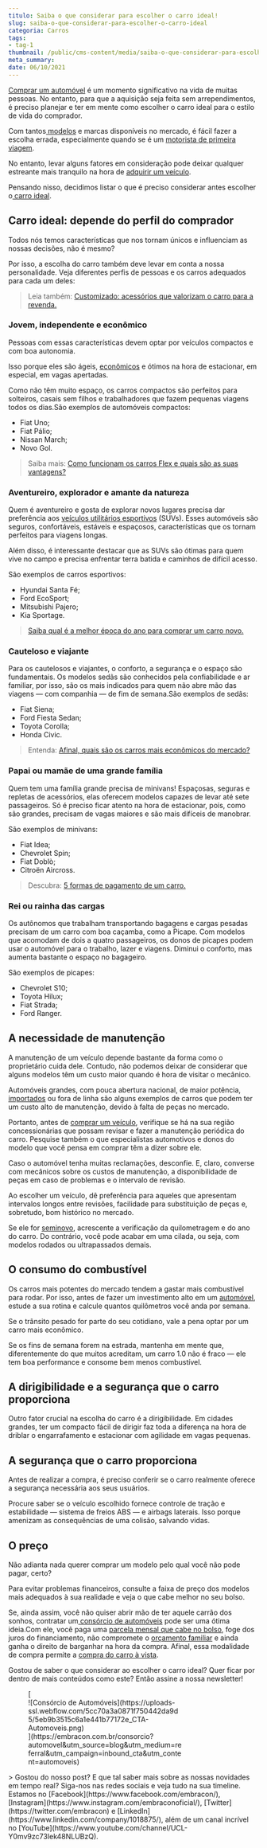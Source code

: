 ```yaml
---
titulo: Saiba o que considerar para escolher o carro ideal!
slug: saiba-o-que-considerar-para-escolher-o-carro-ideal
categoria: Carros
tags:
- tag-1
thumbnail: /public/cms-content/media/saiba-o-que-considerar-para-escolher-o-carro-ideal.jpg
meta_summary: 
date: 06/10/2021
---
```

[Comprar um automóvel](https://www.embracon.com.br/blog/carro-seminovo-guia-completo-para-comprar) é um momento significativo na vida de muitas pessoas. No entanto, para que a aquisição seja feita sem arrependimentos, é preciso planejar e ter em mente como escolher o carro ideal para o estilo de vida do comprador.

Com tantos[ modelos](https://www.embracon.com.br/blog/os-4-modelos-de-carro-mais-esperados-para-2020) e marcas disponíveis no mercado, é fácil fazer a escolha errada, especialmente quando se é um [motorista de primeira viagem](https://www.embracon.com.br/blog/primeiro-carro-como-acertar-na-escolha).

No entanto, levar alguns fatores em consideração pode deixar qualquer estreante mais tranquilo na hora de [adquirir um veículo](https://www.embracon.com.br/consorcio-de-carros).

Pensando nisso, decidimos listar o que é preciso considerar antes escolher o[ carro ideal](https://www.embracon.com.br/blog/afinal-existe-consorcio-de-carros-importados).

Carro ideal: depende do perfil do comprador
-------------------------------------------

Todos nós temos características que nos tornam únicos e influenciam as nossas decisões, não é mesmo?

Por isso, a escolha do carro também deve levar em conta a nossa personalidade. Veja diferentes perfis de pessoas e os carros adequados para cada um deles:

> Leia também: [Customizado: acessórios que valorizam o carro para a revenda.](https://www.embracon.com.br/blog/customizado-acessorios-que-valorizam-o-carro-para-a-revenda)

### Jovem, independente e econômico

Pessoas com essas características devem optar por veículos compactos e com boa autonomia.

Isso porque eles são ágeis, [econômicos](https://www.embracon.com.br/blog/afinal-quais-sao-os-carros-mais-economicos-do-mercado) e ótimos na hora de estacionar, em especial, em vagas apertadas.

Como não têm muito espaço, os carros compactos são perfeitos para solteiros, casais sem filhos e trabalhadores que fazem pequenas viagens todos os dias.São exemplos de automóveis compactos:

- Fiat Uno;
- Fiat Pálio;
- Nissan March;
- Novo Gol.

> Saiba mais: [Como funcionam os carros Flex e quais são as suas vantagens?](https://www.embracon.com.br/blog/como-funcionam-os-carros-flex-e-quais-sao-as-suas-vantagens)

### Aventureiro, explorador e amante da natureza

Quem é aventureiro e gosta de explorar novos lugares precisa dar preferência aos [veículos utilitários esportivos](https://www.embracon.com.br/blog/3-lugares-incriveis-para-viajar-de-carro) (SUVs). Esses automóveis são seguros, confortáveis, estáveis e espaçosos, características que os tornam perfeitos para viagens longas.

Além disso, é interessante destacar que as SUVs são ótimas para quem vive no campo e precisa enfrentar terra batida e caminhos de difícil acesso.

São exemplos de carros esportivos:

- Hyundai Santa Fé;
- Ford EcoSport;
- Mitsubishi Pajero;
- Kia Sportage.

> [Saiba qual é a melhor época do ano para comprar um carro novo.](https://www.embracon.com.br/blog/saiba-qual-e-a-melhor-epoca-do-ano-para-comprar-um-carro-novo)

### Cauteloso e viajante

Para os cautelosos e viajantes, o conforto, a segurança e o espaço são fundamentais. Os modelos sedãs são conhecidos pela confiabilidade e ar familiar, por isso, são os mais indicados para quem não abre mão das viagens — com companhia — de fim de semana.São exemplos de sedãs:

- Fiat Siena;
- Ford Fiesta Sedan;
- Toyota Corolla;
- Honda Civic.

> Entenda: [Afinal, quais são os carros mais econômicos do mercado?](https://www.embracon.com.br/blog/afinal-quais-sao-os-carros-mais-economicos-do-mercado)

### Papai ou mamãe de uma grande família

Quem tem uma família grande precisa de minivans! Espaçosas, seguras e repletas de acessórios, elas oferecem modelos capazes de levar até sete passageiros. Só é preciso ficar atento na hora de estacionar, pois, como são grandes, precisam de vagas maiores e são mais difíceis de manobrar.

São exemplos de minivans:

- Fiat Idea;
- Chevrolet Spin;
- Fiat Doblò;
- Citroën Aircross.

> Descubra: [5 formas de pagamento de um carro. ](https://www.embracon.com.br/blog/5-formas-de-pagamento-de-um-carro)

### Rei ou rainha das cargas

Os autônomos que trabalham transportando bagagens e cargas pesadas precisam de um carro com boa caçamba, como a Picape. Com modelos que acomodam de dois a quatro passageiros, os donos de picapes podem usar o automóvel para o trabalho, lazer e viagens. Diminui o conforto, mas aumenta bastante o espaço no bagageiro.

São exemplos de picapes:

- Chevrolet S10;
- Toyota Hilux;
- Fiat Strada;
- Ford Ranger.

A necessidade de manutenção
---------------------------

A manutenção de um veículo depende bastante da forma como o proprietário cuida dele. Contudo, não podemos deixar de considerar que alguns modelos têm um custo maior quando é hora de visitar o mecânico.

Automóveis grandes, com pouca abertura nacional, de maior potência, [importados](https://www.embracon.com.br/blog/afinal-existe-consorcio-de-carros-importados) ou fora de linha são alguns exemplos de carros que podem ter um custo alto de manutenção, devido à falta de peças no mercado.

Portanto, antes de [comprar um veículo](https://www.embracon.com.br/blog/sobre-o-consorcio-de-veiculos-embracon), verifique se há na sua região concessionárias que possam revisar e fazer a manutenção periódica do carro. Pesquise também o que especialistas automotivos e donos do modelo que você pensa em comprar têm a dizer sobre ele.

Caso o automóvel tenha muitas reclamações, desconfie. E, claro, converse com mecânicos sobre os custos de manutenção, a disponibilidade de peças em caso de problemas e o intervalo de revisão.

Ao escolher um veículo, dê preferência para aqueles que apresentam intervalos longos entre revisões, facilidade para substituição de peças e, sobretudo, bom histórico no mercado.

Se ele for [seminovo](https://www.embracon.com.br/blog/carro-seminovo-guia-completo-para-comprar), acrescente a verificação da quilometragem e do ano do carro. Do contrário, você pode acabar em uma cilada, ou seja, com modelos rodados ou ultrapassados demais.

O consumo do combustível
------------------------

Os carros mais potentes do mercado tendem a gastar mais combustível para rodar. Por isso, antes de fazer um investimento alto em um [automóvel](https://www.embracon.com.br/consorcio-de-carros), estude a sua rotina e calcule quantos quilômetros você anda por semana.

Se o trânsito pesado for parte do seu cotidiano, vale a pena optar por um carro mais econômico.

Se os fins de semana forem na estrada, mantenha em mente que, diferentemente do que muitos acreditam, um carro 1.0 não é fraco — ele tem boa performance e consome bem menos combustível.

A dirigibilidade e a segurança que o carro proporciona
------------------------------------------------------

Outro fator crucial na escolha do carro é a dirigibilidade. Em cidades grandes, ter um compacto fácil de dirigir faz toda a diferença na hora de driblar o engarrafamento e estacionar com agilidade em vagas pequenas.

A segurança que o carro proporciona
-----------------------------------

Antes de realizar a compra, é preciso conferir se o carro realmente oferece a segurança necessária aos seus usuários.

Procure saber se o veículo escolhido fornece controle de tração e estabilidade — sistema de freios ABS — e airbags laterais. Isso porque amenizam as consequências de uma colisão, salvando vidas.

O preço
-------

Não adianta nada querer comprar um modelo pelo qual você não pode pagar, certo?

Para evitar problemas financeiros, consulte a faixa de preço dos modelos mais adequados à sua realidade e veja o que cabe melhor no seu bolso.

Se, ainda assim, você não quiser abrir mão de ter aquele carrão dos sonhos, contratar um[ consórcio de automóveis](https://www.embracon.com.br/blog/sobre-o-consorcio-de-veiculos-embracon) pode ser uma ótima ideia.Com ele, você paga uma [parcela mensal que cabe no bolso](https://www.embracon.com.br/blog/parcela-de-consorcio-tem-juros), foge dos juros do financiamento, não compromete o [orçamento familiar](https://www.embracon.com.br/blog/aprenda-como-montar-um-orcamento-familiar-em-5-passos) e ainda ganha o direito de barganhar na hora da compra. Afinal, essa modalidade de compra permite a [compra do carro à vista](https://www.embracon.com.br/blog/saiba-o-que-fazer-quando-for-contemplado-no-consorcio).

Gostou de saber o que considerar ao escolher o carro ideal? Quer ficar por dentro de mais conteúdos como este? Então assine a nossa newsletter!

<figure class="w-richtext-figure-type-image w-richtext-align-center" style="max-width:310px">[<div>![Consórcio de Automóveis](https://uploads-ssl.webflow.com/5cc70a3a0871f750442da9d5/5eb9b3515c6a1e441b77172e_CTA-Automoveis.png)</div>](https://embracon.com.br/consorcio?automovel&utm_source=blog&utm_medium=referral&utm_campaign=inbound_cta&utm_content=automoveis)</figure>> Gostou do nosso post? E que tal saber mais sobre as nossas novidades em tempo real? Siga-nos nas redes sociais e veja tudo na sua timeline. Estamos no [Facebook](https://www.facebook.com/embracon/), [Instagram](https://www.instagram.com/embraconoficial/), [Twitter](https://twitter.com/embracon) e [LinkedIn](https://www.linkedin.com/company/1018875/), além de um canal incrível no [YouTube](https://www.youtube.com/channel/UCL-Y0mv9zc73Iek48NLUBzQ).
